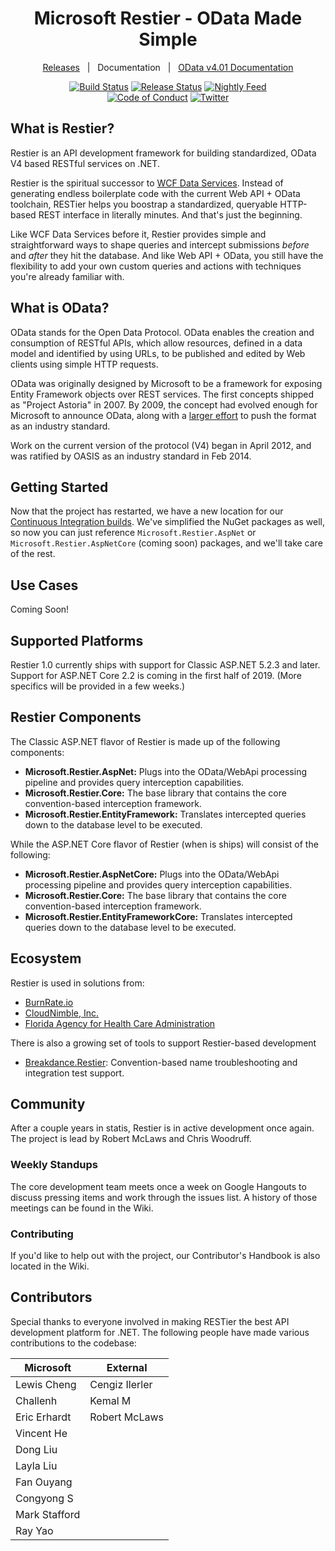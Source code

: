 <div align="center">
<h1>Microsoft Restier - OData Made Simple</h1>

[Releases](https://github.com/OData/RESTier/releases)&nbsp;&nbsp;&nbsp;|&nbsp;&nbsp;&nbsp;Documentation&nbsp;&nbsp;&nbsp;|&nbsp;&nbsp;&nbsp;[OData v4.01 Documentation](https://www.odata.org/documentation/)

[![Build Status][devops-build-img]][devops-build] [![Release Status][devops-release-img]][devops-release] [![Nightly Feed][nightly-feed-img]][nightly-feed] <br />
[![Code of Conduct][code-of-conduct-img]][code-of-conduct] [![Twitter][twitter-img]][twitter-intent]

</div>

## What is Restier?

Restier is an API development framework for building standardized, OData V4 based RESTful services on .NET. 

Restier is the spiritual successor to [WCF Data Services](https://en.wikipedia.org/wiki/WCF_Data_Services). Instead of 
generating endless boilerplate code with the current Web API + OData toolchain, RESTier helps you boostrap a standardized, 
queryable HTTP-based REST interface in literally minutes. And that's just the beginning.

Like WCF Data Services before it, Restier provides simple and straightforward ways to shape queries and intercept submissions
_before_ and _after_ they hit the database. And like Web API + OData, you still have the flexibility to add your own
custom queries and actions with techniques you're already familiar with.

## What is OData?

OData stands for the Open Data Protocol. OData enables the creation and consumption of RESTful APIs, which allow 
resources, defined in a data model and identified by using URLs, to be published and edited by Web clients using 
simple HTTP requests.

OData was originally designed by Microsoft to be a framework for exposing Entity Framework objects over REST services.
The first concepts shipped as "Project Astoria" in 2007. By 2009, the concept had evolved enough for Microsoft to
announce OData, along with a [larger effort](https://blogs.msdn.microsoft.com/odatateam/2009/11/17/breaking-down-data-silos-the-open-data-protocol-odata/)
to push the format as an industry standard.

Work on the current version of the protocol (V4) began in April 2012, and was ratified by OASIS as an industry standard in Feb 2014.

## Getting Started
Now that the project has restarted, we have a new location for our [Continuous Integration builds][nightly-feed]. We've simplified the NuGet
packages as well, so now you can just reference `Microsoft.Restier.AspNet` or `Microsoft.Restier.AspNetCore` (coming soon) packages, and we'll take care of
the rest. 

## Use Cases
Coming Soon!

## Supported Platforms
Restier 1.0 currently ships with support for Classic ASP.NET 5.2.3 and later. Support for ASP.NET Core 2.2 is coming in the first half of 2019. (More specifics will be provided in a few weeks.)

## Restier Components
The Classic ASP.NET flavor of Restier is made up of the following components:
- **Microsoft.Restier.AspNet:** Plugs into the OData/WebApi processing pipeline and provides query interception capabilities.
- **Microsoft.Restier.Core:** The base library that contains the core convention-based interception framework.
- **Microsoft.Restier.EntityFramework:** Translates intercepted queries down to the database level to be executed.

While the ASP.NET Core flavor of Restier (when is ships) will consist of the following:
- **Microsoft.Restier.AspNetCore:** Plugs into the OData/WebApi processing pipeline and provides query interception capabilities.
- **Microsoft.Restier.Core:** The base library that contains the core convention-based interception framework.
- **Microsoft.Restier.EntityFrameworkCore:** Translates intercepted queries down to the database level to be executed.

## Ecosystem
Restier is used in solutions from:
- [BurnRate.io](https://burnrate.io)
- [CloudNimble, Inc.](https://nimbleapps.cloud)
- [Florida Agency for Health Care Administration](https://ahca.myflorida.com)

There is also a growing set of tools to support Restier-based development
- [Breakdance.Restier](https://github.com/cloudnimble/breakdance): Convention-based name troubleshooting and integration test support.
## Community
After a couple years in statis, Restier is in active development once again. The project is lead by Robert McLaws and Chris Woodruff.

### Weekly Standups
The core development team meets once a week on Google Hangouts to discuss pressing items and work through the issues list. A history of
those meetings can be found in the Wiki.

### Contributing
If you'd like to help out with the project, our Contributor's Handbook is also located in the Wiki.

## Contributors

Special thanks to everyone involved in making RESTier the best API development platform for .NET. The following people
have made various contributions to the codebase:

| Microsoft     | External       |
|---------------|----------------|
| Lewis Cheng   | Cengiz Ilerler |
| Challenh      | Kemal M        |
| Eric Erhardt  | Robert McLaws  |
| Vincent He    |                |
| Dong Liu      |                |
| Layla Liu     |                |
| Fan Ouyang    |                |
| Congyong S    |                |
| Mark Stafford |                |
| Ray Yao       |                |

## 

<!--
Link References
-->

[devops-build]:https://dev.azure.com/cloudnimble/Restier/_build?definitionId=8
[devops-release]:https://dev.azure.com/cloudnimble/Restier/_release?view=all&definitionId=1
[nightly-feed]:https://www.myget.org/F/restier-nightly/api/v3/index.json
[twitter-intent]:https://twitter.com/intent/tweet?url=https%3A%2F%2Fgithub.com%2FOData%2FRESTier&via=robertmclaws&text=Check%20out%20Restier%21%20It%27s%20the%20simple%2C%20queryable%20framework%20for%20building%20data-driven%20APIs%20in%20.NET%21&hashtags=odata
[code-of-conduct]:https://opensource.microsoft.com/codeofconduct/

[devops-build-img]:https://img.shields.io/azure-devops/build/cloudnimble/restier/8.svg?style=for-the-badge&logo=azuredevops
[devops-release-img]:https://img.shields.io/azure-devops/release/cloudnimble/d3aaa016-9aea-4903-b6a6-abda1d4c84f0/1/1.svg?style=for-the-badge&logo=azuredevops
[nightly-feed-img]:https://img.shields.io/badge/continuous%20integration-feed-0495dc.svg?style=for-the-badge&logo=nuget&logoColor=fff
[github-version-img]:https://img.shields.io/github/release/ryanoasis/nerd-fonts.svg?style=for-the-badge
[gitter-img]:https://img.shields.io/gitter/room/nwjs/nw.js.svg?style=for-the-badge
[code-climate-img]:https://img.shields.io/codeclimate/issues/github/ryanoasis/nerd-fonts.svg?style=for-the-badge
[code-of-conduct-img]: https://img.shields.io/badge/code%20of-conduct-00a1f1.svg?style=for-the-badge&logo=windows
[twitter-img]:https://img.shields.io/badge/share-on%20twitter-55acee.svg?style=for-the-badge&logo=twitter